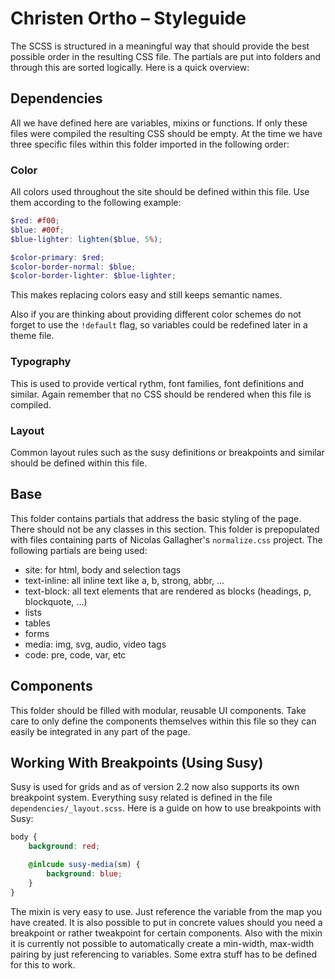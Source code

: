 # Christen Ortho – Styleguide
The SCSS is structured in a meaningful way that should provide the best possible order in the resulting CSS file. The partials are put into folders and through this are sorted logically. Here is a quick overview:
## Dependencies
All we have defined here are variables, mixins or functions. If only these files were compiled the resulting CSS should be empty. At the time we have three specific files within this folder imported in the following order:
### Color
All colors used throughout the site should be defined within this file. Use them according to the following example:

```scss
$red: #f00;
$blue: #00f;
$blue-lighter: lighten($blue, 5%);

$color-primary: $red;
$color-border-normal: $blue;
$color-border-lighter: $blue-lighter;
```

This makes replacing colors easy and still keeps semantic names.

Also if you are thinking about providing different color schemes do not forget to use the `!default` flag, so variables could be redefined later in a theme file.

### Typography
This is used to provide vertical rythm, font families, font definitions and similar. Again remember that no CSS should be rendered when this file is compiled.

### Layout
Common layout rules such as the susy definitions or breakpoints and similar should be defined within this file.

## Base
This folder contains partials that address the basic styling of the page. There should not be any classes in this section. This folder is prepopulated with files containing parts of Nicolas Gallagher's `normalize.css` project. The following partials are being used:

- site: for html, body and selection tags
- text-inline: all inline text like a, b, strong, abbr, ...
- text-block: all text elements that are rendered as blocks (headings, p, blockquote, ...)
- lists
- tables
- forms
- media: img, svg, audio, video tags
- code: pre, code, var, etc

## Components
This folder should be filled with modular, reusable UI components. Take care to only define the components themselves within this file so they can easily be integrated in any part of the page.

## Working With Breakpoints (Using Susy)
Susy is used for grids and as of version 2.2 now also supports its own breakpoint system. Everything susy related is defined in the file `dependencies/_layout.scss`. Here is a guide on how to use breakpoints with Susy:

```scss
body {
    background: red;

    @inlcude susy-media(sm) {
        background: blue;
    }
}
```

The mixin is very easy to use. Just reference the variable from the map you have created. It is also possible to put in concrete values should you need a breakpoint or rather tweakpoint for certain components. Also with the mixin it is currently not possible to automatically create a min-width, max-width pairing by just referencing to variables. Some extra stuff has to be defined for this to work.
